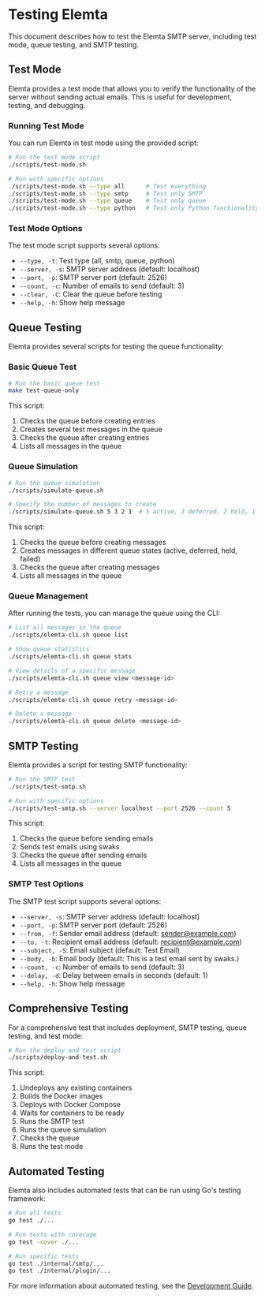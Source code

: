 # Testing Elemta

This document describes how to test the Elemta SMTP server, including test mode, queue testing, and SMTP testing.

## Test Mode

Elemta provides a test mode that allows you to verify the functionality of the server without sending actual emails. This is useful for development, testing, and debugging.

### Running Test Mode

You can run Elemta in test mode using the provided script:

```bash
# Run the test mode script
./scripts/test-mode.sh

# Run with specific options
./scripts/test-mode.sh --type all      # Test everything
./scripts/test-mode.sh --type smtp     # Test only SMTP
./scripts/test-mode.sh --type queue    # Test only queue
./scripts/test-mode.sh --type python   # Test only Python functionality
```

### Test Mode Options

The test mode script supports several options:

- `--type, -t`: Test type (all, smtp, queue, python)
- `--server, -s`: SMTP server address (default: localhost)
- `--port, -p`: SMTP server port (default: 2526)
- `--count, -c`: Number of emails to send (default: 3)
- `--clear, -C`: Clear the queue before testing
- `--help, -h`: Show help message

## Queue Testing

Elemta provides several scripts for testing the queue functionality:

### Basic Queue Test

```bash
# Run the basic queue test
make test-queue-only
```

This script:
1. Checks the queue before creating entries
2. Creates several test messages in the queue
3. Checks the queue after creating entries
4. Lists all messages in the queue

### Queue Simulation

```bash
# Run the queue simulation
./scripts/simulate-queue.sh

# Specify the number of messages to create
./scripts/simulate-queue.sh 5 3 2 1  # 5 active, 3 deferred, 2 held, 1 failed
```

This script:
1. Checks the queue before creating messages
2. Creates messages in different queue states (active, deferred, held, failed)
3. Checks the queue after creating messages
4. Lists all messages in the queue

### Queue Management

After running the tests, you can manage the queue using the CLI:

```bash
# List all messages in the queue
./scripts/elemta-cli.sh queue list

# Show queue statistics
./scripts/elemta-cli.sh queue stats

# View details of a specific message
./scripts/elemta-cli.sh queue view <message-id>

# Retry a message
./scripts/elemta-cli.sh queue retry <message-id>

# Delete a message
./scripts/elemta-cli.sh queue delete <message-id>
```

## SMTP Testing

Elemta provides a script for testing SMTP functionality:

```bash
# Run the SMTP test
./scripts/test-smtp.sh

# Run with specific options
./scripts/test-smtp.sh --server localhost --port 2526 --count 5
```

This script:
1. Checks the queue before sending emails
2. Sends test emails using swaks
3. Checks the queue after sending emails
4. Lists all messages in the queue

### SMTP Test Options

The SMTP test script supports several options:

- `--server, -s`: SMTP server address (default: localhost)
- `--port, -p`: SMTP server port (default: 2526)
- `--from, -f`: Sender email address (default: sender@example.com)
- `--to, -t`: Recipient email address (default: recipient@example.com)
- `--subject, -S`: Email subject (default: Test Email)
- `--body, -b`: Email body (default: This is a test email sent by swaks.)
- `--count, -c`: Number of emails to send (default: 3)
- `--delay, -d`: Delay between emails in seconds (default: 1)
- `--help, -h`: Show help message

## Comprehensive Testing

For a comprehensive test that includes deployment, SMTP testing, queue testing, and test mode:

```bash
# Run the deploy and test script
./scripts/deploy-and-test.sh
```

This script:
1. Undeploys any existing containers
2. Builds the Docker images
3. Deploys with Docker Compose
4. Waits for containers to be ready
5. Runs the SMTP test
6. Runs the queue simulation
7. Checks the queue
8. Runs the test mode

## Automated Testing

Elemta also includes automated tests that can be run using Go's testing framework:

```bash
# Run all tests
go test ./...

# Run tests with coverage
go test -cover ./...

# Run specific tests
go test ./internal/smtp/...
go test ./internal/plugin/...
```

For more information about automated testing, see the [Development Guide](development.md). 